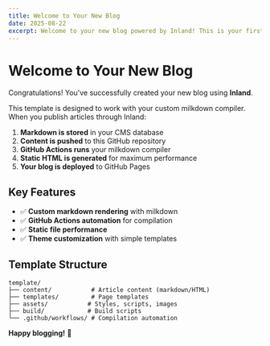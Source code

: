 ```yaml
---
title: Welcome to Your New Blog
date: 2025-08-22
excerpt: Welcome to your new blog powered by Inland! This is your first article.
---
```


# Welcome to Your New Blog

Congratulations! You've successfully created your new blog using **Inland**.

This template is designed to work with your custom milkdown compiler. When you publish articles through Inland:

1. **Markdown is stored** in your CMS database
2. **Content is pushed** to this GitHub repository
3. **GitHub Actions runs** your milkdown compiler
4. **Static HTML is generated** for maximum performance
5. **Your blog is deployed** to GitHub Pages

## Key Features

- ✅ **Custom markdown rendering** with milkdown
- ✅ **GitHub Actions automation** for compilation
- ✅ **Static file performance** 
- ✅ **Theme customization** with simple templates

## Template Structure

```
template/
├── content/           # Article content (markdown/HTML)
├── templates/         # Page templates
├── assets/           # Styles, scripts, images
├── build/            # Build scripts
└── .github/workflows/ # Compilation automation
```

**Happy blogging!** 🎉